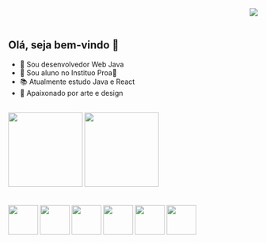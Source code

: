 <div align="end"><img src="[https://media.tenor.com/N-fJ0Azh_ykAAAAM/cat-computer.gif](https://raw.githubusercontent.com/gist/brudnak/aba00c9a1c92d226f68e8ad8ba1e0a40/raw/e1e4a92f6072d15014f19aa8903d24a1ac0c41a4/nyan-cat.gif)"/></div>
<br>

## Olá, seja bem-vindo 👋
- 💼 Sou desenvolvedor Web Java<br>
- 🏫 Sou aluno no Instituo Proa💙<br>
- 📚 Atualmente estudo Java e React<br>
- 🎨 Apaixonado por arte e design<br>
<br>
<div>

<img height='150em' src="https://github-readme-stats.vercel.app/api?username=crisouzath&theme=great-gatsby&hide=contribs"/>
<img height='150em' src="https://github-readme-stats.vercel.app/api/top-langs/?username=crisouzath&layout=compact&theme=great-gatsby"/>

</div>
<br>
<br>
<div>
<img width="60em" src="https://cdn.jsdelivr.net/gh/devicons/devicon/icons/html5/html5-original-wordmark.svg" />
<img width="60em" src="https://cdn.jsdelivr.net/gh/devicons/devicon/icons/css3/css3-original-wordmark.svg" />
<img width="60em" src="https://cdn.jsdelivr.net/gh/devicons/devicon/icons/javascript/javascript-original.svg" />
<img width="60em" src="https://cdn.jsdelivr.net/gh/devicons/devicon/icons/react/react-original.svg" />
<img width="60em" src="https://cdn.jsdelivr.net/gh/devicons/devicon/icons/java/java-original-wordmark.svg" />
<img width="60em" src="https://cdn.jsdelivr.net/gh/devicons/devicon/icons/mysql/mysql-original-wordmark.svg" />
</div>

##
